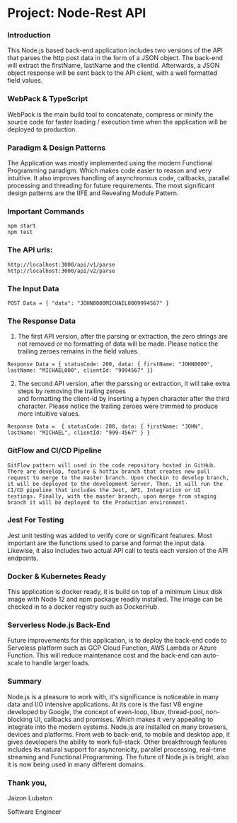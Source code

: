 # Project: Node-Rest API

### Introduction

  This Node.js based back-end application includes two versions of the API 
  that parses the http post data in the form of a JSON object. The back-end will 
  extract the firstName, lastName and the clientId. Afterwards, a JSON object response 
  will be sent back to the APi client, with a well formatted field values.

### WebPack & TypeScript

   WebPack is the main build tool to concatenate, compress or minify the source code 
   for faster loading / execution time when the application will be deployed to production.

### Paradigm & Design Patterns

  The Application was mostly implemented using the modern Functional Programming paradigm. Which makes code easier to reason and very intuitive.
  It also improves handling of asynchronous code, callbacks, parallel processing and threading for future requirements. The most significant design patterns 
  are the IIFE and Revealing Module Pattern.

### Important Commands

  ```
  npm start
  npm test
  ```

### The API urls:

  ```
  http://localhost:3000/api/v1/parse
  http://localhost:3000/api/v2/parse
  ```

### The Input Data

  ```
  POST Data = { "data": "JOHN0000MICHAEL0009994567" }
  ```

### The Response Data

  1. The first API version, after the parsing or extraction, the zero strings are not 
      removed or no formatting of data will be made. Please notice the trailing zeroes remains in the field values.

  ```
  Response Data = { statusCode: 200, data: { firstName: "JOHN0000", lastName: "MICHAEL000", clientId: "9994567" }}
  ``` 

  2. The second API version, after the parssing or extraction, it will take extra steps by removing the trailing zeroes  
      and formatting the client-id by inserting a hypen character after the third character. Please notice the trailing zeroes were trimmed to produce more intuitive values.

  ```
  Response Data =  { statusCode: 200, data: { firstName: "JOHN", lastName: "MICHAEL", clientId: "999-4567" } }
  ``` 

### GitFlow and CI/CD Pipeline

    GitFlow pattern will used in the code repository hosted in GitHub. There are develop, feature & hotfix branch that creates new pull request to merge to the master branch. Upon checkin to develop branch, it will be deployed to the development Server. Then, it will run the CI/CD pipeline that includes the Jest, API, Integration or UI testings. Finally, with the master branch, upon merge from staging branch it will be deployed to the Production environment.

### Jest For Testing 
   
   Jest unit testing was added to verify core or significant features. Most important are the functions used to parse and format the input data. Likewise, it also includes two actual API call to tests each version of the API endpoints.
  
### Docker & Kubernetes Ready

  This application is docker ready, it is build on top of a minimum Linux disk image with Node 12 and npm package
  readily installed. The image can be checked in to a docker registry such as DockerHub.

### Serverless Node.js Back-End
   
  Future improvements for this application, is to deploy the back-end code to Serveless platform such as GCP Cloud Function, AWS Lambda or Azure Function. This will reduce maintenance cost and the back-end can auto-scale to handle
  larger loads.

### Summary

  Node.js is a pleasure to work with, it's significance is noticeable in many data and I/O intensive applications. At its core is the fast V8 engine developed by Google, the concept of even-loop, libuv, thread-pool, non-blocking UI, callbacks and promises. Which makes it very appealing to integrate into the modern systems. Node.js are installed on many browsers, devices and platforms. From web to back-end, to mobile and desktop app, it gives developers the ability to work full-stack. Other breakthrough features includes its natural support for asyncronicity, parallel processing, real-time streaming and Functional Programming. The future of Node.js is bright, also it is now being used in many different domains.



### Thank you,

Jaizon Lubaton

Software Engineer
